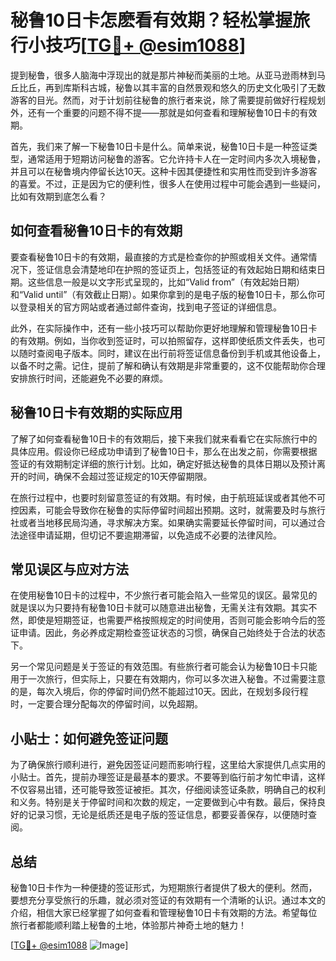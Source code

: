 # 秘鲁10日卡怎麽看有效期？轻松掌握旅行小技巧[[TG💪+ @esim1088](https://t.me/s/esim1088)]

提到秘鲁，很多人脑海中浮现出的就是那片神秘而美丽的土地。从亚马逊雨林到马丘比丘，再到库斯科古城，秘鲁以其丰富的自然景观和悠久的历史文化吸引了无数游客的目光。然而，对于计划前往秘鲁的旅行者来说，除了需要提前做好行程规划外，还有一个重要的问题不得不提——那就是如何查看和理解秘鲁10日卡的有效期。

首先，我们来了解一下秘鲁10日卡是什么。简单来说，秘鲁10日卡是一种签证类型，通常适用于短期访问秘鲁的游客。它允许持卡人在一定时间内多次入境秘鲁，并且可以在秘鲁境内停留长达10天。这种卡因其便捷性和实用性而受到许多游客的喜爱。不过，正是因为它的便利性，很多人在使用过程中可能会遇到一些疑问，比如有效期到底怎么看？

## 如何查看秘鲁10日卡的有效期

要查看秘鲁10日卡的有效期，最直接的方式是检查你的护照或相关文件。通常情况下，签证信息会清楚地印在护照的签证页上，包括签证的有效起始日期和结束日期。这些信息一般是以文字形式呈现的，比如“Valid from”（有效起始日期）和“Valid until”（有效截止日期）。如果你拿到的是电子版的秘鲁10日卡，那么你可以登录相关的官方网站或者通过邮件查询，找到电子签证的详细信息。

此外，在实际操作中，还有一些小技巧可以帮助你更好地理解和管理秘鲁10日卡的有效期。例如，当你收到签证时，可以拍照留存，这样即使纸质文件丢失，也可以随时查阅电子版本。同时，建议在出行前将签证信息备份到手机或其他设备上，以备不时之需。记住，提前了解和确认有效期是非常重要的，这不仅能帮助你合理安排旅行时间，还能避免不必要的麻烦。

## 秘鲁10日卡有效期的实际应用

了解了如何查看秘鲁10日卡的有效期后，接下来我们就来看看它在实际旅行中的具体应用。假设你已经成功申请到了秘鲁10日卡，那么在出发之前，你需要根据签证的有效期制定详细的旅行计划。比如，确定好抵达秘鲁的具体日期以及预计离开的时间，确保不会超过签证规定的10天停留期限。

在旅行过程中，也要时刻留意签证的有效期。有时候，由于航班延误或者其他不可控因素，可能会导致你在秘鲁的实际停留时间超出预期。这时，就需要及时与旅行社或者当地移民局沟通，寻求解决方案。如果确实需要延长停留时间，可以通过合法途径申请延期，但切记不要逾期滞留，以免造成不必要的法律风险。

## 常见误区与应对方法

在使用秘鲁10日卡的过程中，不少旅行者可能会陷入一些常见的误区。最常见的就是误以为只要持有秘鲁10日卡就可以随意进出秘鲁，无需关注有效期。其实不然，即使是短期签证，也需要严格按照规定的时间使用，否则可能会影响今后的签证申请。因此，务必养成定期检查签证状态的习惯，确保自己始终处于合法的状态下。

另一个常见问题是关于签证的有效范围。有些旅行者可能会认为秘鲁10日卡只能用于一次旅行，但实际上，只要在有效期内，你可以多次进入秘鲁。不过需要注意的是，每次入境后，你的停留时间仍然不能超过10天。因此，在规划多段行程时，一定要合理分配每次的停留时间，以免超期。

## 小贴士：如何避免签证问题

为了确保旅行顺利进行，避免因签证问题而影响行程，这里给大家提供几点实用的小贴士。首先，提前办理签证是最基本的要求。不要等到临行前才匆忙申请，这样不仅容易出错，还可能导致签证被拒。其次，仔细阅读签证条款，明确自己的权利和义务。特别是关于停留时间和次数的规定，一定要做到心中有数。最后，保持良好的记录习惯，无论是纸质还是电子版的签证信息，都要妥善保存，以便随时查阅。

## 总结

秘鲁10日卡作为一种便捷的签证形式，为短期旅行者提供了极大的便利。然而，要想充分享受旅行的乐趣，就必须对签证的有效期有一个清晰的认识。通过本文的介绍，相信大家已经掌握了如何查看和管理秘鲁10日卡有效期的方法。希望每位旅行者都能顺利踏上秘鲁的土地，体验那片神奇土地的魅力！

[[TG💪+ @esim1088](https://t.me/s/esim1088) ![Image](https://i.postimg.cc/4NQfJmqS/Snipaste-2025-05-13-00-14-12.png)]